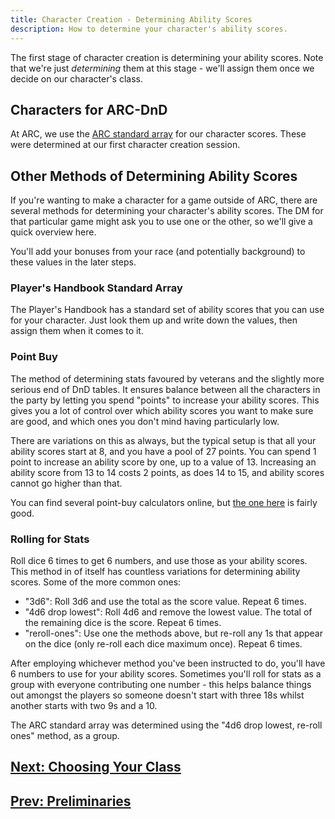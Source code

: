 ```yaml
---
title: Character Creation - Determining Ability Scores
description: How to determine your character's ability scores.
---
```


The first stage of character creation is determining your ability scores.
Note that we're just _determining_ them at this stage - we'll assign them once we decide on our character's class.

## Characters for ARC-DnD

At ARC, we use the [ARC standard array](../creation-guidelines.md#the-arc-standard-array) for our character scores.
These were determined at our first character creation session.

## Other Methods of Determining Ability Scores

If you're wanting to make a character for a game outside of ARC, there are several methods for determining your character's ability scores.
The DM for that particular game might ask you to use one or the other, so we'll give a quick overview here.

You'll add your bonuses from your race (and potentially background) to these values in the later steps.

### Player's Handbook Standard Array

The Player's Handbook has a standard set of ability scores that you can use for your character.
Just look them up and write down the values, then assign them when it comes to it.

### Point Buy

The method of determining stats favoured by veterans and the slightly more serious end of DnD tables.
It ensures balance between all the characters in the party by letting you spend "points" to increase your ability scores.
This gives you a lot of control over which ability scores you want to make sure are good, and which ones you don't mind having particularly low.

There are variations on this as always, but the typical setup is that all your ability scores start at 8, and you have a pool of 27 points.
You can spend 1 point to increase an ability score by one, up to a value of 13.
Increasing an ability score from 13 to 14 costs 2 points, as does 14 to 15, and ability scores cannot go higher than that.

You can find several point-buy calculators online, but [the one here](https://chicken-dinner.com/5e/5e-point-buy.html) is fairly good.

### Rolling for Stats

Roll dice 6 times to get 6 numbers, and use those as your ability scores.
This method in of itself has countless variations for determining ability scores.
Some of the more common ones:

- "3d6": Roll 3d6 and use the total as the score value. Repeat 6 times.
- "4d6 drop lowest": Roll 4d6 and remove the lowest value. The total of the remaining dice is the score. Repeat 6 times.
- "reroll-ones": Use one the methods above, but re-roll any 1s that appear on the dice (only re-roll each dice maximum once). Repeat 6 times.

After employing whichever method you've been instructed to do, you'll have 6 numbers to use for your ability scores.
Sometimes you'll roll for stats as a group with everyone contributing one number - this helps balance things out amongst the players so someone doesn't start with three 18s whilst another starts with two 9s and a 10.

The ARC standard array was determined using the "4d6 drop lowest, re-roll ones" method, as a group.

## [Next: Choosing Your Class](./class.md)

## [Prev: Preliminaries](./preliminaries.md)
